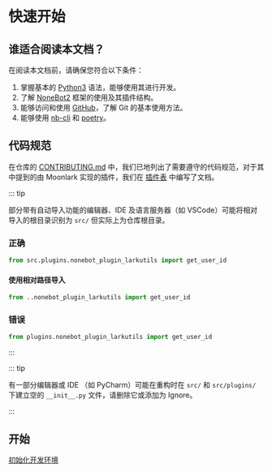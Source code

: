 # 快速开始

## 谁适合阅读本文档？

在阅读本文档前，请确保您符合以下条件：

1. 掌握基本的 [Python3][1] 语法，能够使用其进行开发。
2. 了解 [NoneBot2][2] 框架的使用及其插件结构。
3. 能够访问和使用 [GitHub][3]，了解 Git 的基本使用方法。
4. 能够使用 [nb-cli][4] 和 [poetry][5]。

## 代码规范

在仓库的 [CONTRIBUTING.md][5] 中，我们已地列出了需要遵守的代码规范，对于其中提到的由 Moonlark 实现的插件，我们在 [插件表][6] 中编写了文档。

::: tip

部分带有自动导入功能的编辑器、IDE 及语言服务器（如 VSCode）可能将相对导入的根目录识别为 `src/` 但实际上为仓库根目录。

### 正确

```python
from src.plugins.nonebot_plugin_larkutils import get_user_id
```

#### 使用相对路径导入

```python
from ..nonebot_plugin_larkutils import get_user_id
```

### 错误

```python
from plugins.nonebot_plugin_larkutils import get_user_id
```

:::

::: tip

有一部分编辑器或 IDE （如 PyCharm）可能在重构时在 `src/` 和 `src/plugins/` 下建立空的 `__init__.py` 文件，请删除它或添加为 Ignore。

:::


## 开始

[初始化开发环境][7]



[1]: https://python.org
[2]: https://nonebot.dev
[3]: https://github.com
[4]: https://cli.nonebot.dev/
[5]: https://python-poetry.org/
[6]: ../plugins
[7]: create-develop-environment


